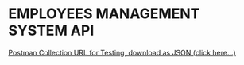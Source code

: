 # EMPLOYEES MANAGEMENT SYSTEM API

[Postman Collection URL for Testing, download as JSON (click here...)](https://drive.google.com/file/d/1BTQ5V619FJF_M4fU8bjQjRNUf6loPkjP/view?usp=sharing)
